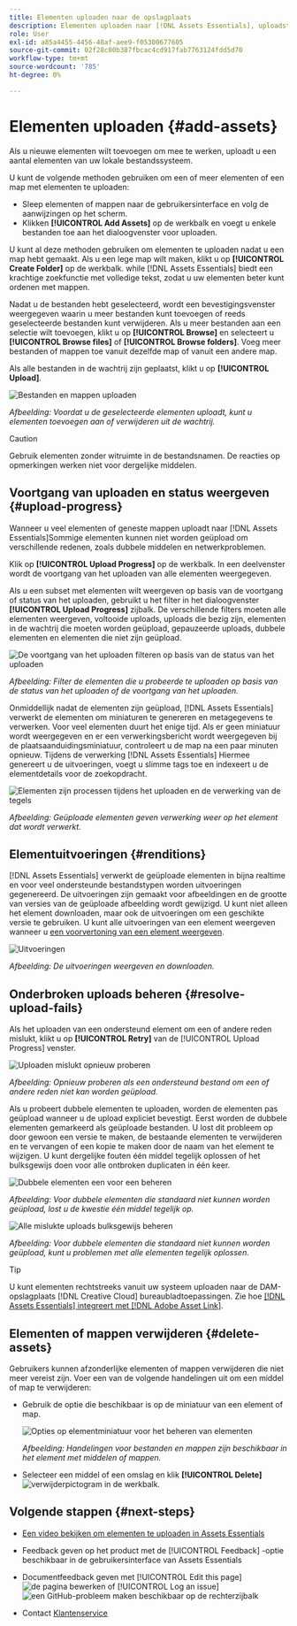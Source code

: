 ```yaml
---
title: Elementen uploaden naar de opslagplaats
description: Elementen uploaden naar [!DNL Assets Essentials], uploadstatussen weergeven en uploadproblemen oplossen.
role: User
exl-id: a85a4455-4456-48af-aee9-f05300677605
source-git-commit: 02f28c00b387fbcac4cd917fab7763124fdd5d70
workflow-type: tm+mt
source-wordcount: '785'
ht-degree: 0%

---
```


# Elementen uploaden {#add-assets}

Als u nieuwe elementen wilt toevoegen om mee te werken, uploadt u een aantal elementen van uw lokale bestandssysteem. <!-- TBD: Many of the [common file formats are supported](/help/supported-file-formats.md). -->

U kunt de volgende methoden gebruiken om een of meer elementen of een map met elementen te uploaden:

* Sleep elementen of mappen naar de gebruikersinterface en volg de aanwijzingen op het scherm.
* Klikken **[!UICONTROL Add Assets]** op de werkbalk en voegt u enkele bestanden toe aan het dialoogvenster voor uploaden.

<!-- TBD: Update this GIF
![Asset and nested folder upload demo](assets/do-not-localize/upload-assets.gif) -->

U kunt al deze methoden gebruiken om elementen te uploaden nadat u een map hebt gemaakt. Als u een lege map wilt maken, klikt u op **[!UICONTROL Create Folder]** op de werkbalk. while [!DNL Assets Essentials] biedt een krachtige zoekfunctie met volledige tekst, zodat u uw elementen beter kunt ordenen met mappen.

Nadat u de bestanden hebt geselecteerd, wordt een bevestigingsvenster weergegeven waarin u meer bestanden kunt toevoegen of reeds geselecteerde bestanden kunt verwijderen. Als u meer bestanden aan een selectie wilt toevoegen, klikt u op **[!UICONTROL Browse]** en selecteert u **[!UICONTROL Browse files]** of **[!UICONTROL Browse folders]**. Voeg meer bestanden of mappen toe vanuit dezelfde map of vanuit een andere map.

Als alle bestanden in de wachtrij zijn geplaatst, klikt u op **[!UICONTROL Upload]**.

![Bestanden en mappen uploaden](assets/upload-browse-files-folders.png)

*Afbeelding: Voordat u de geselecteerde elementen uploadt, kunt u elementen toevoegen aan of verwijderen uit de wachtrij.*

>[!CAUTION]
>
>Gebruik elementen zonder witruimte in de bestandsnamen. De reacties op opmerkingen werken niet voor dergelijke middelen.

## Voortgang van uploaden en status weergeven {#upload-progress}

Wanneer u veel elementen of geneste mappen uploadt naar [!DNL Assets Essentials]Sommige elementen kunnen niet worden geüpload om verschillende redenen, zoals dubbele middelen en netwerkproblemen.

Klik op **[!UICONTROL Upload Progress]** op de werkbalk. In een deelvenster wordt de voortgang van het uploaden van alle elementen weergegeven.

Als u een subset met elementen wilt weergeven op basis van de voortgang of status van het uploaden, gebruikt u het filter in het dialoogvenster **[!UICONTROL Upload Progress]** zijbalk. De verschillende filters moeten alle elementen weergeven, voltooide uploads, uploads die bezig zijn, elementen in de wachtrij die moeten worden geüpload, gepauzeerde uploads, dubbele elementen en elementen die niet zijn geüpload.

![De voortgang van het uploaden filteren op basis van de status van het uploaden](assets/filter-upload-progress.png)

*Afbeelding: Filter de elementen die u probeerde te uploaden op basis van de status van het uploaden of de voortgang van het uploaden.*

Onmiddellijk nadat de elementen zijn geüpload, [!DNL Assets Essentials] verwerkt de elementen om miniaturen te genereren en metagegevens te verwerken. Voor veel elementen duurt het enige tijd. Als er geen miniatuur wordt weergegeven en er een verwerkingsbericht wordt weergegeven bij de plaatsaanduidingsminiatuur, controleert u de map na een paar minuten opnieuw. Tijdens de verwerking [!DNL Assets Essentials] Hiermee genereert u de uitvoeringen, voegt u slimme tags toe en indexeert u de elementdetails voor de zoekopdracht.

![Elementen zijn processen tijdens het uploaden en de verwerking van de tegels](assets/upload-processing.png)

*Afbeelding: Geüploade elementen geven verwerking weer op het element dat wordt verwerkt.*

## Elementuitvoeringen {#renditions}

[!DNL Assets Essentials] verwerkt de geüploade elementen in bijna realtime en voor veel ondersteunde bestandstypen worden uitvoeringen gegenereerd. De uitvoeringen zijn gemaakt voor afbeeldingen en de grootte van versies van de geüploade afbeelding wordt gewijzigd. U kunt niet alleen het element downloaden, maar ook de uitvoeringen om een geschikte versie te gebruiken. U kunt alle uitvoeringen van een element weergeven wanneer u [een voorvertoning van een element weergeven](/help/navigate-view.md#preview-assets).

![Uitvoeringen](assets/renditions-view-download.png)

*Afbeelding: De uitvoeringen weergeven en downloaden.*

## Onderbroken uploads beheren {#resolve-upload-fails}

Als het uploaden van een ondersteund element om een of andere reden mislukt, klikt u op **[!UICONTROL Retry]** van de [!UICONTROL Upload Progress] venster.

![Uploaden mislukt opnieuw proberen](assets/upload-retry.png)

*Afbeelding: Opnieuw proberen als een ondersteund bestand om een of andere reden niet kan worden geüpload.*

Als u probeert dubbele elementen te uploaden, worden de elementen pas geüpload wanneer u de upload expliciet bevestigt. Eerst worden de dubbele elementen gemarkeerd als geüploade bestanden. U lost dit probleem op door gewoon een versie te maken, de bestaande elementen te verwijderen en te vervangen of een kopie te maken door de naam van het element te wijzigen. U kunt dergelijke fouten één middel tegelijk oplossen of het bulksgewijs doen voor alle ontbroken duplicaten in één keer.

![Dubbele elementen een voor een beheren](assets/uploads-manage-duplicates.png)

*Afbeelding: Voor dubbele elementen die standaard niet kunnen worden geüpload, lost u de kwestie één middel tegelijk op.*

![Alle mislukte uploads bulksgewijs beheren](assets/upload-progress-manage-failed-uploads.png)

*Afbeelding: Voor dubbele elementen die standaard niet kunnen worden geüpload, kunt u problemen met alle elementen tegelijk oplossen.*

>[!TIP]
>
>U kunt elementen rechtstreeks vanuit uw systeem uploaden naar de DAM-opslagplaats [!DNL Creative Cloud] bureaubladtoepassingen. Zie hoe [[!DNL Assets Essentials] integreert met [!DNL Adobe Asset Link]](/help/integration.md).

## Elementen of mappen verwijderen {#delete-assets}

Gebruikers kunnen afzonderlijke elementen of mappen verwijderen die niet meer vereist zijn. Voer een van de volgende handelingen uit om een middel of map te verwijderen:

* Gebruik de optie die beschikbaar is op de miniatuur van een element of map.

   ![Opties op elementminiatuur voor het beheren van elementen](assets/options-on-thumbnail.png)

   *Afbeelding: Handelingen voor bestanden en mappen zijn beschikbaar in het element met middelen of mappen.*

* Selecteer een middel of een omslag en klik **[!UICONTROL Delete]** ![verwijderpictogram](assets/do-not-localize/delete-icon.png) in de werkbalk.

## Volgende stappen {#next-steps}

* [Een video bekijken om elementen te uploaden in Assets Essentials](https://experienceleague.adobe.com/docs/experience-manager-learn/assets-essentials/basics/creating.html)

* Feedback geven op het product met de [!UICONTROL Feedback] -optie beschikbaar in de gebruikersinterface van Assets Essentials

* Documentfeedback geven met [!UICONTROL Edit this page] ![de pagina bewerken](assets/do-not-localize/edit-page.png) of [!UICONTROL Log an issue] ![een GitHub-probleem maken](assets/do-not-localize/github-issue.png) beschikbaar op de rechterzijbalk

* Contact [Klantenservice](https://experienceleague.adobe.com/?support-solution=General#support)
